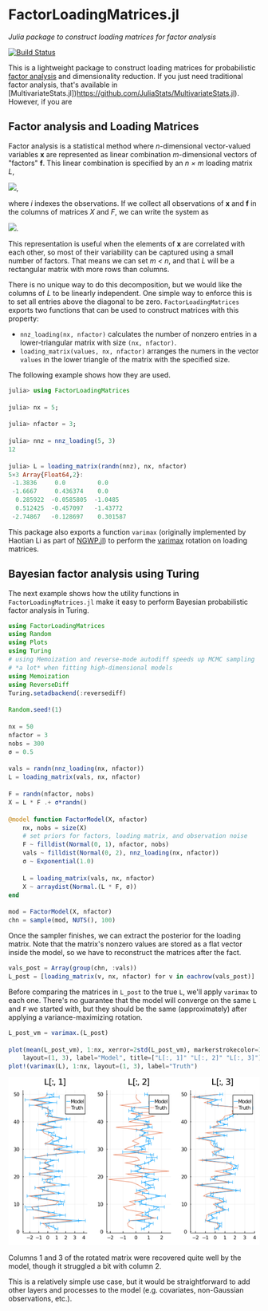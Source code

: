# FactorLoadingMatrices.jl
*Julia package to construct loading matrices for factor analysis*

[![Build Status](https://github.com/eloceanografo/FactorLoadingMatrices.jl/workflows/CI/badge.svg)](https://github.com/eloceanografo/FactorLoadingMatrices.jl/actions)


This is a lightweight package to construct loading matrices for probabilistic [factor analysis](https://en.wikipedia.org/wiki/Factor_analysis) and dimensionality reduction.  If you just need traditional factor analysis, that's available in [MultivariateStats.jl])https://github.com/JuliaStats/MultivariateStats.jl).  However, if you are

## Factor analysis and Loading Matrices
Factor analysis is a statistical method where  *n*-dimensional vector-valued variables **x** are represented as linear combination *m*-dimensional vectors of "factors" **f**. This linear combination is specified by an *n × m* loading matrix *L*,

<img src="https://render.githubusercontent.com/render/math?math=\mathbf{x}_i = L \mathbf{f}_i">,

where *i* indexes the observations. If we collect all observations of **x** and **f** in the columns of matrices *X* and *F*, we can write the system as

<img src="https://render.githubusercontent.com/render/math?math={X = L F}">.

This representation is useful when the elements of **x** are correlated with each other, so most of their variability can be captured using a small number of factors.  That means we can set *m < n*, and that *L* will be a rectangular matrix with more rows than columns.

There is no unique way to do this decomposition, but we would like the columns of *L* to be linearly independent.  One simple way to enforce this is to set all entries above the diagonal to be zero.  `FactorLoadingMatrices` exports two functions that can be used to construct matrices with this property:

* `nnz_loading(nx, nfactor)` calculates the number of nonzero entries in a lower-triangular matrix with size `(nx, nfactor)`.
* `loading_matrix(values, nx, nfactor)` arranges the numers in the vector `values` in the lower triangle of the matrix with the specified size.

The following example shows how they are used.
```julia
julia> using FactorLoadingMatrices

julia> nx = 5;

julia> nfactor = 3;

julia> nnz = nnz_loading(5, 3)
12

julia> L = loading_matrix(randn(nnz), nx, nfactor)
5×3 Array{Float64,2}:
 -1.3836     0.0         0.0
 -1.6667     0.436374    0.0
  0.285922  -0.0585805  -1.0485
  0.512425  -0.457097   -1.43772
 -2.74867   -0.128697    0.301587
```

This package also exports a function `varimax` (originally implemented by Haotian Li as part of [NGWP.jl](https://github.com/haotian127/NGWP.jl)) to perform the [varimax](https://en.wikipedia.org/wiki/Varimax_rotation) rotation on loading matrices.

## Bayesian factor analysis using Turing

The next example shows how the utility functions in `FactorLoadingMatrices.jl` make it easy to perform Bayesian probabilistic factor analysis in Turing.

```julia
using FactorLoadingMatrices
using Random
using Plots
using Turing
# using Memoization and reverse-mode autodiff speeds up MCMC sampling
# *a lot* when fitting high-dimensional models
using Memoization
using ReverseDiff
Turing.setadbackend(:reversediff)

Random.seed!(1)

nx = 50
nfactor = 3
nobs = 300
σ = 0.5

vals = randn(nnz_loading(nx, nfactor))
L = loading_matrix(vals, nx, nfactor)

F = randn(nfactor, nobs)
X = L * F .+ σ*randn()

@model function FactorModel(X, nfactor)
    nx, nobs = size(X)
    # set priors for factors, loading matrix, and observation noise
    F ~ filldist(Normal(0, 1), nfactor, nobs)
    vals ~ filldist(Normal(0, 2), nnz_loading(nx, nfactor))
    σ ~ Exponential(1.0)

    L = loading_matrix(vals, nx, nfactor)
    X ~ arraydist(Normal.(L * F, σ))
end

mod = FactorModel(X, nfactor)
chn = sample(mod, NUTS(), 100)
```

Once the sampler finishes, we can extract the posterior for the loading matrix.  Note that the matrix's nonzero values are stored as a flat vector inside the model, so we have to reconstruct the matrices after the fact.

```julia
vals_post = Array(group(chn, :vals))
L_post = [loading_matrix(v, nx, nfactor) for v in eachrow(vals_post)]
```

Before comparing the matrices in `L_post` to the true `L`, we'll apply `varimax` to each one.  There's no guarantee that the model will converge on the same `L` and `F` we started with, but they should be the same (approximately) after applying a variance-maximizing rotation.

```julia
L_post_vm = varimax.(L_post)

plot(mean(L_post_vm), 1:nx, xerror=2std(L_post_vm), markerstrokecolor=1,
    layout=(1, 3), label="Model", title=["L[:, 1]" "L[:, 2]" "L[:, 3]"])
plot!(varimax(L), 1:nx, layout=(1, 3), label="Truth")
```
![MCMC posteriors for loading matrix](mcmc_factors.png)

Columns 1 and 3 of the rotated matrix were recovered quite well by the model, though it struggled a bit with column 2.

This is a relatively simple use case, but it would be straightforward to add other layers and processes to the model (e.g. covariates, non-Gaussian observations, etc.).
